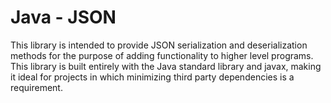 # Java - JSON

This library is intended to provide JSON serialization and deserialization methods for the purpose of adding functionality to higher level programs. This library is built entirely with the Java standard library and javax, making it ideal for projects in which minimizing third party dependencies is a requirement.
